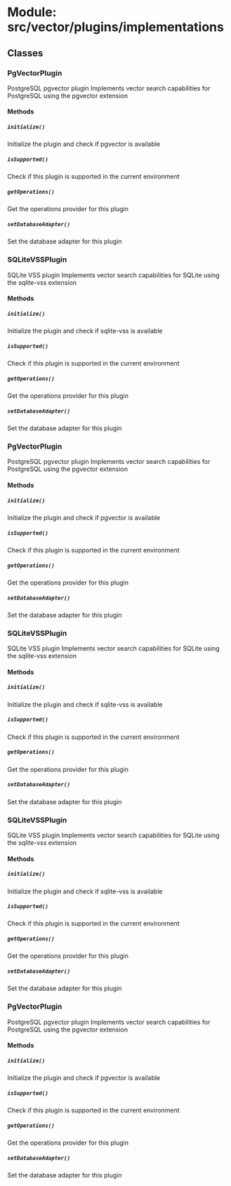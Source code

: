 # Module: src/vector/plugins/implementations

## Classes

### PgVectorPlugin

PostgreSQL pgvector plugin
Implements vector search capabilities for PostgreSQL using the pgvector extension

#### Methods

##### `initialize()`

Initialize the plugin and check if pgvector is available

##### `isSupported()`

Check if this plugin is supported in the current environment

##### `getOperations()`

Get the operations provider for this plugin

##### `setDatabaseAdapter()`

Set the database adapter for this plugin


### SQLiteVSSPlugin

SQLite VSS plugin
Implements vector search capabilities for SQLite using the sqlite-vss extension

#### Methods

##### `initialize()`

Initialize the plugin and check if sqlite-vss is available

##### `isSupported()`

Check if this plugin is supported in the current environment

##### `getOperations()`

Get the operations provider for this plugin

##### `setDatabaseAdapter()`

Set the database adapter for this plugin


### PgVectorPlugin

PostgreSQL pgvector plugin
Implements vector search capabilities for PostgreSQL using the pgvector extension

#### Methods

##### `initialize()`

Initialize the plugin and check if pgvector is available

##### `isSupported()`

Check if this plugin is supported in the current environment

##### `getOperations()`

Get the operations provider for this plugin

##### `setDatabaseAdapter()`

Set the database adapter for this plugin


### SQLiteVSSPlugin

SQLite VSS plugin
Implements vector search capabilities for SQLite using the sqlite-vss extension

#### Methods

##### `initialize()`

Initialize the plugin and check if sqlite-vss is available

##### `isSupported()`

Check if this plugin is supported in the current environment

##### `getOperations()`

Get the operations provider for this plugin

##### `setDatabaseAdapter()`

Set the database adapter for this plugin


### SQLiteVSSPlugin

SQLite VSS plugin
Implements vector search capabilities for SQLite using the sqlite-vss extension

#### Methods

##### `initialize()`

Initialize the plugin and check if sqlite-vss is available

##### `isSupported()`

Check if this plugin is supported in the current environment

##### `getOperations()`

Get the operations provider for this plugin

##### `setDatabaseAdapter()`

Set the database adapter for this plugin


### PgVectorPlugin

PostgreSQL pgvector plugin
Implements vector search capabilities for PostgreSQL using the pgvector extension

#### Methods

##### `initialize()`

Initialize the plugin and check if pgvector is available

##### `isSupported()`

Check if this plugin is supported in the current environment

##### `getOperations()`

Get the operations provider for this plugin

##### `setDatabaseAdapter()`

Set the database adapter for this plugin


